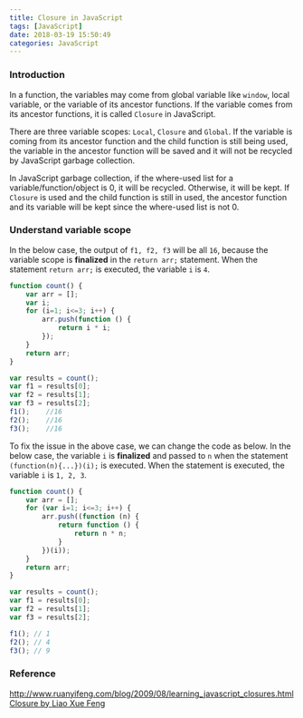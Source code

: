 ```yaml
---
title: Closure in JavaScript
tags: [JavaScript]
date: 2018-03-19 15:50:49
categories: JavaScript
---
```


### Introduction

In a function, the variables may come from global variable like `window`, local variable, or the variable of its ancestor functions. If the variable comes from its ancestor functions, it is called `Closure` in JavaScript. 

There are three variable scopes: `Local`, `Closure` and `Global`. If the variable is coming from its ancestor function and the child function is still being used, the variable in the ancestor function will be saved and it will not be recycled by JavaScript garbage collection.

In JavaScript garbage collection, if the where-used list for a variable/function/object is 0, it will be recycled. Otherwise, it will be kept. If `Closure` is used and the child function is still in used, the ancestor function and its variable will be kept since the where-used list is not 0.

### Understand variable scope

In the below case, the output of `f1, f2, f3` will be all `16`, because the variable scope is **finalized** in the `return arr;` statement. When the statement `return arr;` is executed, the variable `i` is `4`.

``` javascript
function count() {
    var arr = [];
    var i;
    for (i=1; i<=3; i++) {
        arr.push(function () {
            return i * i;
        });
    }
    return arr;
}

var results = count();
var f1 = results[0];
var f2 = results[1];
var f3 = results[2];
f1();    //16
f2();    //16
f3();    //16
```

To fix the issue in the above case, we can change the code as below. In the below case, the variable `i` is **finalized** and passed to `n` when the statement `(function(n){...})(i);` is executed. When the statement is executed, the variable `i` is `1, 2, 3`.

``` javascript
function count() {
    var arr = [];
    for (var i=1; i<=3; i++) {
        arr.push((function (n) {
            return function () {
                return n * n;
            }
        })(i));
    }
    return arr;
}

var results = count();
var f1 = results[0];
var f2 = results[1];
var f3 = results[2];

f1(); // 1
f2(); // 4
f3(); // 9
```

### Reference

<http://www.ruanyifeng.com/blog/2009/08/learning_javascript_closures.html>
[Closure by Liao Xue Feng](https://www.liaoxuefeng.com/wiki/001434446689867b27157e896e74d51a89c25cc8b43bdb3000/00143449934543461c9d5dfeeb848f5b72bd012e1113d15000)



